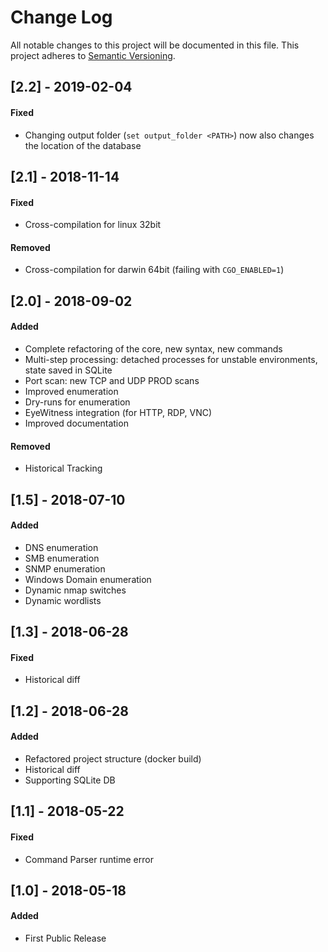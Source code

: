 # Change Log
All notable changes to this project will be documented in this file.
This project adheres to [Semantic Versioning](http://semver.org/).



## [2.2] - 2019-02-04
#### Fixed
- Changing output folder (`set output_folder <PATH>`) now also changes the location of the database


## [2.1] - 2018-11-14
#### Fixed
- Cross-compilation for linux 32bit
#### Removed
- Cross-compilation for darwin 64bit (failing with `CGO_ENABLED=1`)


## [2.0] - 2018-09-02
#### Added
- Complete refactoring of the core, new syntax, new commands
- Multi-step processing: detached processes for unstable environments, state saved in SQLite
- Port scan: new TCP and UDP PROD scans
- Improved enumeration
- Dry-runs for enumeration
- EyeWitness integration (for HTTP, RDP, VNC)
- Improved documentation
#### Removed
- Historical Tracking


## [1.5] - 2018-07-10
#### Added
- DNS enumeration
- SMB enumeration
- SNMP enumeration
- Windows Domain enumeration
- Dynamic nmap switches
- Dynamic wordlists


## [1.3] - 2018-06-28
#### Fixed
- Historical diff


## [1.2] - 2018-06-28
#### Added
- Refactored project structure (docker build)
- Historical diff
- Supporting SQLite DB


## [1.1] - 2018-05-22
#### Fixed
- Command Parser runtime error
 
 
## [1.0] - 2018-05-18
#### Added
- First Public Release
